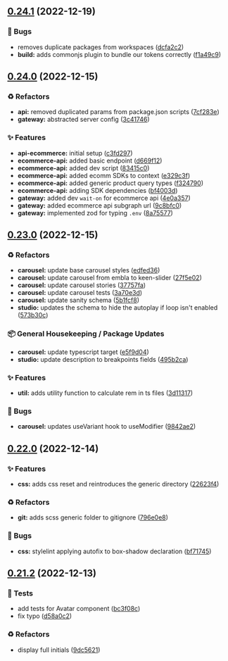## [0.24.1](https://github.com/Open-Study-College/osc/compare/v0.24.0...v0.24.1) (2022-12-19)


### 🐛 Bugs

* removes duplicate packages from workspaces ([dcfa2c2](https://github.com/Open-Study-College/osc/commit/dcfa2c21d460e5d2f8ff7a11cb7961d3ff921120))
* **build:** adds commonjs plugin to bundle our tokens correctly ([f1a49c9](https://github.com/Open-Study-College/osc/commit/f1a49c90d7c422e281f4aa27d19e764a80ab62e1))

## [0.24.0](https://github.com/Open-Study-College/osc/compare/v0.23.0...v0.24.0) (2022-12-15)


### ♻️ Refactors

* **api:** removed duplicated params from package.json scripts ([7cf283e](https://github.com/Open-Study-College/osc/commit/7cf283e79dcc15f23aaa15465b3d8de1a9dab83a))
* **gateway:** abstracted server config ([3c41746](https://github.com/Open-Study-College/osc/commit/3c417468f448a2319be825fab646632d3b3bedbd))


### ✨ Features

* **api-ecommerce:** initial setup ([c3fd297](https://github.com/Open-Study-College/osc/commit/c3fd2975d5ed0866e4eb2d22751f10debf8d2832))
* **ecommerce-api:** added basic endpoint ([d669f12](https://github.com/Open-Study-College/osc/commit/d669f1237d0cb7d54ae5824e09e6f9a3cfb1284e))
* **ecommerce-api:** added dev script ([83415c0](https://github.com/Open-Study-College/osc/commit/83415c0ec45bb7f421eab4ac7f0e5715770dd26a))
* **ecommerce-api:** added ecomm SDKs to context ([e329c3f](https://github.com/Open-Study-College/osc/commit/e329c3f18001224712842afb65c19f5348443aa0))
* **ecommerce-api:** added generic product query types ([f324790](https://github.com/Open-Study-College/osc/commit/f3247900673c08491de6ae93381322a176a7a864))
* **ecommerce-api:** adding SDK dependencies ([bf4003d](https://github.com/Open-Study-College/osc/commit/bf4003d0e92e04172e5d3caa2373b3e45117f58c))
* **gateway:** added dev `wait-on` for ecommerce api ([4e0a357](https://github.com/Open-Study-College/osc/commit/4e0a3578d4b5905466f037225865e653a226b380))
* **gateway:** added ecommerce api subgraph url ([9c8bfc0](https://github.com/Open-Study-College/osc/commit/9c8bfc0052011ff4eea54186c9ffc2c062140875))
* **gateway:** implemented zod for typing `.env` ([8a75577](https://github.com/Open-Study-College/osc/commit/8a7557770c816d167a43c6e1bd72e9cdc0fb1b50))

## [0.23.0](https://github.com/Open-Study-College/osc/compare/v0.22.0...v0.23.0) (2022-12-15)


### ♻️ Refactors

* **carousel:** update base carousel styles ([edfed36](https://github.com/Open-Study-College/osc/commit/edfed36960fd6ea53f875dd01607d196978849ac))
* **carousel:** update carousel from embla to keen-slider ([27f5e02](https://github.com/Open-Study-College/osc/commit/27f5e02e44bd3dfbed908eb007752d1d1efef89e))
* **carousel:** update carousel stories ([37757fa](https://github.com/Open-Study-College/osc/commit/37757fa286b98213627fb9dd4a2f91fb2aed1ee0))
* **carousel:** update carousel tests ([3a70e3d](https://github.com/Open-Study-College/osc/commit/3a70e3dc12e3686930ee524f75b70c81f0af074d))
* **carousel:** update sanity schema ([5b1fcf8](https://github.com/Open-Study-College/osc/commit/5b1fcf8984a8dc6b40dccf82b81798f08e0988b2))
* **studio:** updates the schema to hide the autoplay if loop isn't enabled ([573b30c](https://github.com/Open-Study-College/osc/commit/573b30c03617c0fa6644af8c3083a4745e5c57cd))


### 📦 General Housekeeping / Package Updates

* **carousel:** update typescript target ([e5f9d04](https://github.com/Open-Study-College/osc/commit/e5f9d04e0cded2d720c381bcf6f41ed098bac424))
* **studio:** update description to breakpoints fields ([495b2ca](https://github.com/Open-Study-College/osc/commit/495b2ca1926ed217b44c1a1657b54030596b954b))


### ✨ Features

* **util:** adds utility function to calculate rem in ts files ([3d11317](https://github.com/Open-Study-College/osc/commit/3d11317cfcf8da6d07a498abe19fce7ae8a0953e))


### 🐛 Bugs

* **carousel:** updates useVariant hook to useModifier ([9842ae2](https://github.com/Open-Study-College/osc/commit/9842ae20ec5dd6371fa27efcbe779d041cbaddd2))

## [0.22.0](https://github.com/Open-Study-College/osc/compare/v0.21.2...v0.22.0) (2022-12-14)


### ✨ Features

* **css:** adds css reset and reintroduces the generic directory ([22623f4](https://github.com/Open-Study-College/osc/commit/22623f451975e06ecedb4f160065d9d2bf589a95))


### ♻️ Refactors

* **git:** adds scss generic folder to gitignore ([796e0e8](https://github.com/Open-Study-College/osc/commit/796e0e84aa78a972180a4a111bd51f4da3b88e8c))


### 🐛 Bugs

* **css:** stylelint applying autofix to box-shadow declaration ([bf71745](https://github.com/Open-Study-College/osc/commit/bf71745f08efe50ecd9869af9f866d398914f48b))

## [0.21.2](https://github.com/Open-Study-College/osc/compare/v0.21.1...v0.21.2) (2022-12-13)


### 🧪 Tests

* add tests for Avatar component ([bc3f08c](https://github.com/Open-Study-College/osc/commit/bc3f08cbb3b7c815a937342d17a21aa353db7122))
* fix typo ([d58a0c2](https://github.com/Open-Study-College/osc/commit/d58a0c21f40517a5dd75f49ea5209d266d273efb))


### ♻️ Refactors

* display full initials ([9dc5621](https://github.com/Open-Study-College/osc/commit/9dc56212a618f88f4f2f0a9b26534a47d10a1dfd))

